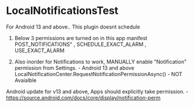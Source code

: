 # LocalNotificationsTest

For Android 13 and above.. This plugin doesnt schedule
1.  Below 3 permissions are turned on in this app manifest 
                    POST_NOTIFICATIONS" , SCHEDULE_EXACT_ALARM , USE_EXACT_ALARM 
                
2. Also inorder for Notifications to work, MANUALLY enable "Notification" permission from Settings. - Android 13 and above
                 LocalNotificationCenter.RequestNotificationPermissionAsync()  - NOT Avaialble

Android update for v13 and above, Apps should explicitly take permission. - https://source.android.com/docs/core/display/notification-perm
